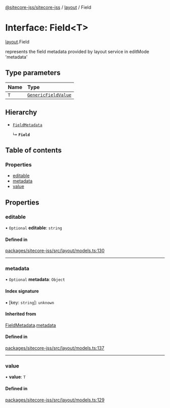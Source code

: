 [@sitecore-jss/sitecore-jss](../README.md) / [layout](../modules/layout.md) / Field

# Interface: Field\<T\>

[layout](../modules/layout.md).Field

represents the field metadata provided by layout service in editMode 'metadata'

## Type parameters

| Name | Type |
| :------ | :------ |
| `T` | [`GenericFieldValue`](../modules/layout.md#genericfieldvalue) |

## Hierarchy

- [`FieldMetadata`](layout.FieldMetadata.md)

  ↳ **`Field`**

## Table of contents

### Properties

- [editable](layout.Field.md#editable)
- [metadata](layout.Field.md#metadata)
- [value](layout.Field.md#value)

## Properties

### editable

• `Optional` **editable**: `string`

#### Defined in

[packages/sitecore-jss/src/layout/models.ts:130](https://github.com/Sitecore/jss/blob/2f87a1106/packages/sitecore-jss/src/layout/models.ts#L130)

___

### metadata

• `Optional` **metadata**: `Object`

#### Index signature

▪ [key: `string`]: `unknown`

#### Inherited from

[FieldMetadata](layout.FieldMetadata.md).[metadata](layout.FieldMetadata.md#metadata)

#### Defined in

[packages/sitecore-jss/src/layout/models.ts:137](https://github.com/Sitecore/jss/blob/2f87a1106/packages/sitecore-jss/src/layout/models.ts#L137)

___

### value

• **value**: `T`

#### Defined in

[packages/sitecore-jss/src/layout/models.ts:129](https://github.com/Sitecore/jss/blob/2f87a1106/packages/sitecore-jss/src/layout/models.ts#L129)
